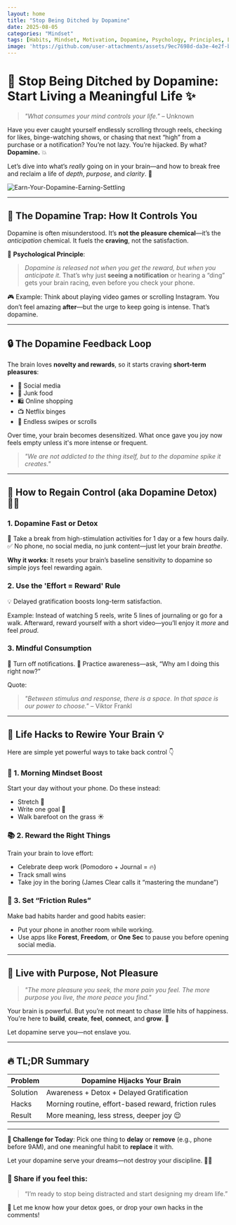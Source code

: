 ```yaml
---
layout: home
title: "Stop Being Ditched by Dopamine"
date: 2025-08-05
categories: "Mindset"
tags: [Habits, Mindset, Motivation, Dopamine, Psychology, Principles, Laws]
image: 'https://github.com/user-attachments/assets/9ec7698d-da3e-4e2f-bb3f-15e142f5c660'
---
```


# 🧠 Stop Being Ditched by Dopamine: Start Living a Meaningful Life ✨

> *"What consumes your mind controls your life."* – Unknown

Have you ever caught yourself endlessly scrolling through reels, checking for likes, binge-watching shows, or chasing that next “high” from a purchase or a notification?
You’re not lazy. You’re hijacked.
By what?
**Dopamine.** 💥

Let’s dive into what’s *really* going on in your brain—and how to break free and reclaim a life of *depth*, *purpose*, and *clarity*. 🌱

![Earn-Your-Dopamine-Earning-Settling](https://github.com/user-attachments/assets/9ec7698d-da3e-4e2f-bb3f-15e142f5c660)

---

## 🧪 The Dopamine Trap: How It Controls You

Dopamine is often misunderstood. It’s **not the pleasure chemical**—it’s the *anticipation* chemical. It fuels the **craving**, not the satisfaction.

📌 **Psychological Principle**:

> *Dopamine is released not when you get the reward, but when you anticipate it.*
> That’s why just **seeing a notification** or hearing a “ding” gets your brain racing, even before you check your phone.

🎮 Example:
Think about playing video games or scrolling Instagram. You don’t feel amazing **after**—but the urge to keep going is intense. That’s dopamine.

---

## 🔒 The Dopamine Feedback Loop

The brain loves **novelty and rewards**, so it starts craving **short-term pleasures**:

* 📱 Social media
* 🍕 Junk food
* 🛍️ Online shopping
* 📺 Netflix binges
* 🎰 Endless swipes or scrolls

Over time, your brain becomes desensitized. What once gave you joy now feels empty unless it's more intense or frequent.

> *"We are not addicted to the thing itself, but to the dopamine spike it creates."*

---

## 🚫 How to Regain Control (aka Dopamine Detox) 🧘‍♂️

### 1. **Dopamine Fast or Detox**

🔄 Take a break from high-stimulation activities for 1 day or a few hours daily.
✅ No phone, no social media, no junk content—just let your brain *breathe*.

**Why it works**:
It resets your brain’s baseline sensitivity to dopamine so simple joys feel rewarding again.

### 2. **Use the 'Effort = Reward' Rule**

💡 Delayed gratification boosts long-term satisfaction.

Example:
Instead of watching 5 reels, write 5 lines of journaling or go for a walk.
Afterward, reward yourself with a short video—you’ll enjoy it *more* and feel *proud*.

### 3. **Mindful Consumption**

📵 Turn off notifications.
🧘 Practice awareness—ask, “Why am I doing this right now?”

Quote:

> *"Between stimulus and response, there is a space. In that space is our power to choose."* – Viktor Frankl

---

## 🚀 Life Hacks to Rewire Your Brain 💡

Here are simple yet powerful ways to take back control 👇

### 🌄 1. Morning Mindset Boost

Start your day without your phone. Do these instead:

* Stretch 🌿
* Write one goal 📓
* Walk barefoot on the grass ☀️

### 📚 2. Reward the Right Things

Train your brain to love effort:

* Celebrate deep work (Pomodoro + Journal = 🔥)
* Track small wins
* Take joy in the boring (James Clear calls it “mastering the mundane”)

### 🎯 3. Set “Friction Rules”

Make bad habits harder and good habits easier:

* Put your phone in another room while working.
* Use apps like **Forest**, **Freedom**, or **One Sec** to pause you before opening social media.

---

## 🌟 Live with Purpose, Not Pleasure

> *"The more pleasure you seek, the more pain you feel. The more purpose you live, the more peace you find."*

Your brain is powerful. But you’re not meant to chase little hits of happiness.
You're here to **build**, **create**, **feel**, **connect**, and **grow**. 🌱

Let dopamine serve you—not enslave you.

---

## 🔥 TL;DR Summary

| Problem  | Dopamine Hijacks Your Brain                          |
| -------- | ---------------------------------------------------- |
| Solution | Awareness + Detox + Delayed Gratification            |
| Hacks    | Morning routine, effort-based reward, friction rules |
| Result   | More meaning, less stress, deeper joy 😌             |

---

**🎯 Challenge for Today**:
Pick one thing to **delay** or **remove** (e.g., phone before 9AM), and one meaningful habit to **replace** it with.

Let your dopamine serve your dreams—not destroy your discipline. 🧠💪

### 📲 Share if you feel this:

> “I’m ready to stop being distracted and start designing my dream life.”

💬 Let me know how your detox goes, or drop your own hacks in the comments!
